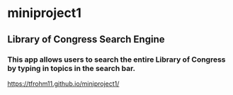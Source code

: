 # miniproject1

## Library of Congress Search Engine
### This app allows users to search the entire Library of Congress by typing in topics in the search bar.
https://tfrohm11.github.io/miniproject1/

